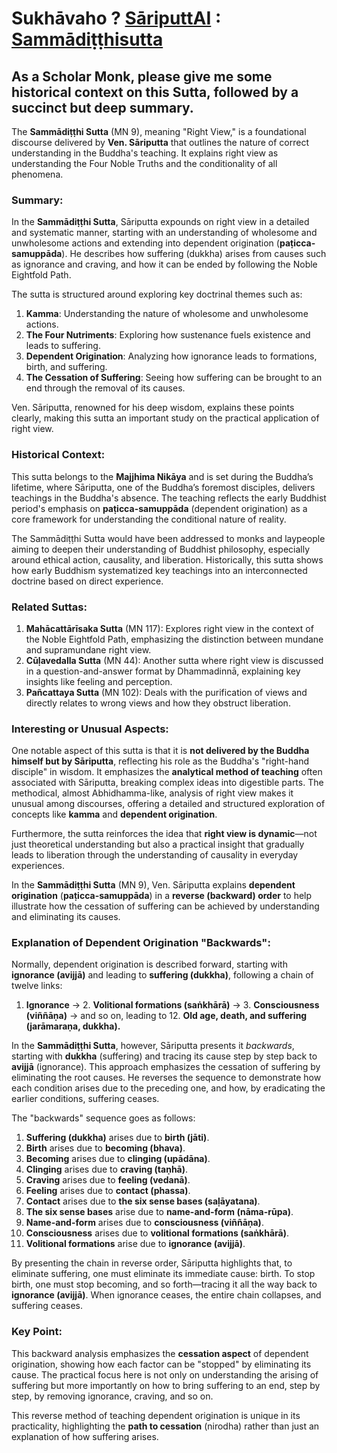 # Sukhāvaho ? [SāriputtAI](https://chatgpt.com/g/g-p25UYT2UR-sariputtai) : [Sammādiṭṭhisutta](https://suttacentral.net/mn9/en/sujato?lang=en&layout=linebyline&reference=none&notes=asterisk&highlight=false&script=latin)
## As a Scholar Monk, please give me some historical context on this Sutta, followed by a succinct but deep summary.
The **Sammādiṭṭhi Sutta** (MN 9), meaning "Right View," is a foundational discourse delivered by **Ven. Sāriputta** that outlines the nature of correct understanding in the Buddha's teaching. It explains right view as understanding the Four Noble Truths and the conditionality of all phenomena.

### Summary:
In the **Sammādiṭṭhi Sutta**, Sāriputta expounds on right view in a detailed and systematic manner, starting with an understanding of wholesome and unwholesome actions and extending into dependent origination (**paṭicca-samuppāda**). He describes how suffering (dukkha) arises from causes such as ignorance and craving, and how it can be ended by following the Noble Eightfold Path.

The sutta is structured around exploring key doctrinal themes such as:
1. **Kamma**: Understanding the nature of wholesome and unwholesome actions.
2. **The Four Nutriments**: Exploring how sustenance fuels existence and leads to suffering.
3. **Dependent Origination**: Analyzing how ignorance leads to formations, birth, and suffering.
4. **The Cessation of Suffering**: Seeing how suffering can be brought to an end through the removal of its causes.

Ven. Sāriputta, renowned for his deep wisdom, explains these points clearly, making this sutta an important study on the practical application of right view.

### Historical Context:
This sutta belongs to the **Majjhima Nikāya** and is set during the Buddha’s lifetime, where Sāriputta, one of the Buddha’s foremost disciples, delivers teachings in the Buddha's absence. The teaching reflects the early Buddhist period's emphasis on **paṭicca-samuppāda** (dependent origination) as a core framework for understanding the conditional nature of reality.

The Sammādiṭṭhi Sutta would have been addressed to monks and laypeople aiming to deepen their understanding of Buddhist philosophy, especially around ethical action, causality, and liberation. Historically, this sutta shows how early Buddhism systematized key teachings into an interconnected doctrine based on direct experience.

### Related Suttas:
1. **Mahācattārīsaka Sutta** (MN 117): Explores right view in the context of the Noble Eightfold Path, emphasizing the distinction between mundane and supramundane right view.
2. **Cūḷavedalla Sutta** (MN 44): Another sutta where right view is discussed in a question-and-answer format by Dhammadinnā, explaining key insights like feeling and perception.
3. **Pañcattaya Sutta** (MN 102): Deals with the purification of views and directly relates to wrong views and how they obstruct liberation.

### Interesting or Unusual Aspects:
One notable aspect of this sutta is that it is **not delivered by the Buddha himself but by Sāriputta**, reflecting his role as the Buddha's "right-hand disciple" in wisdom. It emphasizes the **analytical method of teaching** often associated with Sāriputta, breaking complex ideas into digestible parts. The methodical, almost Abhidhamma-like, analysis of right view makes it unusual among discourses, offering a detailed and structured exploration of concepts like **kamma** and **dependent origination**.

Furthermore, the sutta reinforces the idea that **right view is dynamic**—not just theoretical understanding but also a practical insight that gradually leads to liberation through the understanding of causality in everyday experiences.

In the **Sammādiṭṭhi Sutta** (MN 9), Ven. Sāriputta explains **dependent origination** (**paṭicca-samuppāda**) in a **reverse (backward) order** to help illustrate how the cessation of suffering can be achieved by understanding and eliminating its causes.

### Explanation of Dependent Origination "Backwards":

Normally, dependent origination is described forward, starting with **ignorance (avijjā)** and leading to **suffering (dukkha)**, following a chain of twelve links:
1. **Ignorance** → 2. **Volitional formations (saṅkhārā)** → 3. **Consciousness (viññāṇa)** → and so on, leading to 12. **Old age, death, and suffering (jarāmaraṇa, dukkha).**

In the **Sammādiṭṭhi Sutta**, however, Sāriputta presents it *backwards*, starting with **dukkha** (suffering) and tracing its cause step by step back to **avijjā** (ignorance). This approach emphasizes the cessation of suffering by eliminating the root causes. He reverses the sequence to demonstrate how each condition arises due to the preceding one, and how, by eradicating the earlier conditions, suffering ceases.

The "backwards" sequence goes as follows:
1. **Suffering (dukkha)** arises due to **birth (jāti)**.
2. **Birth** arises due to **becoming (bhava)**.
3. **Becoming** arises due to **clinging (upādāna)**.
4. **Clinging** arises due to **craving (taṇhā)**.
5. **Craving** arises due to **feeling (vedanā)**.
6. **Feeling** arises due to **contact (phassa)**.
7. **Contact** arises due to **the six sense bases (saḷāyatana)**.
8. **The six sense bases** arise due to **name-and-form (nāma-rūpa)**.
9. **Name-and-form** arises due to **consciousness (viññāṇa)**.
10. **Consciousness** arises due to **volitional formations (saṅkhārā)**.
11. **Volitional formations** arise due to **ignorance (avijjā)**.

By presenting the chain in reverse order, Sāriputta highlights that, to eliminate suffering, one must eliminate its immediate cause: birth. To stop birth, one must stop becoming, and so forth—tracing it all the way back to **ignorance (avijjā)**. When ignorance ceases, the entire chain collapses, and suffering ceases.

### Key Point:
This backward analysis emphasizes the **cessation aspect** of dependent origination, showing how each factor can be "stopped" by eliminating its cause. The practical focus here is not only on understanding the arising of suffering but more importantly on how to bring suffering to an end, step by step, by removing ignorance, craving, and so on.

This reverse method of teaching dependent origination is unique in its practicality, highlighting the **path to cessation** (nirodha) rather than just an explanation of how suffering arises.


